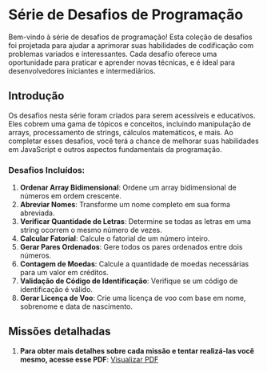 # Série de Desafios de Programação

Bem-vindo à série de desafios de programação! Esta coleção de desafios foi projetada para ajudar a aprimorar suas habilidades de codificação com problemas variados e interessantes. Cada desafio oferece uma oportunidade para praticar e aprender novas técnicas, e é ideal para desenvolvedores iniciantes e intermediários.

## Introdução

Os desafios nesta série foram criados para serem acessíveis e educativos. Eles cobrem uma gama de tópicos e conceitos, incluindo manipulação de arrays, processamento de strings, cálculos matemáticos, e mais. Ao completar esses desafios, você terá a chance de melhorar suas habilidades em JavaScript e outros aspectos fundamentais da programação.

### Desafios Incluídos:

1. **Ordenar Array Bidimensional**: Ordene um array bidimensional de números em ordem crescente.
2. **Abreviar Nomes**: Transforme um nome completo em sua forma abreviada.
3. **Verificar Quantidade de Letras**: Determine se todas as letras em uma string ocorrem o mesmo número de vezes.
4. **Calcular Fatorial**: Calcule o fatorial de um número inteiro.
5. **Gerar Pares Ordenados**: Gere todos os pares ordenados entre dois números.
6. **Contagem de Moedas**: Calcule a quantidade de moedas necessárias para um valor em créditos.
7. **Validação de Código de Identificação**: Verifique se um código de identificação é válido.
8. **Gerar Licença de Voo**: Crie uma licença de voo com base em nome, sobrenome e data de nascimento.

## Missões detalhadas

1. **Para obter mais detalhes sobre cada missão e tentar realizá-las você mesmo, acesse esse PDF**:
[Visualizar PDF](https://drive.google.com/file/d/1b1Fyma86lZHSqHyRX1yz5t5fSvzKJQRx/view?usp=drive_link)
  
